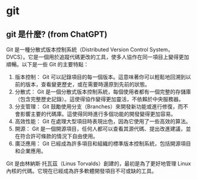 # git

## git 是什麼? (from ChatGPT)

Git 是一種分散式版本控制系統（Distributed Version Control System，DVCS）。它是一個用於追蹤代碼更改的工具，使多人協作在同一項目上變得更加順暢。以下是一些 Git 的主要特點：

1. 版本控制： Git 可以記錄項目的每一個版本。這意味著你可以輕鬆地回溯到以前的版本，查看變更歷史，或在需要時還原到先前的狀態。
1. 分散式： Git 是一個分散式版本控制系統，每個使用者都有一個完整的存儲庫（包含完整歷史記錄）。這使得協作變得更加靈活，不依賴於中央服務器。
1. 分支管理： Git 鼓勵使用分支（Branches）來開發新功能或進行修復，而不會影響主要的代碼庫。這使得同時進行多個功能的開發變得更加容易。
1. 高效性能： Git 在處理大型項目時表現出色，因為它使用了一些高效的算法。
1. 開源： Git 是一個開源項目，任何人都可以查看其源代碼、提出改進建議，並在符合許可條款的情況下自由使用。
1. 廣泛應用： Git 已經成為許多項目和組織的標準版本控制系統，包括開源項目和企業應用。

Git 是由林納斯·托瓦茲（Linus Torvalds）創建的，最初是為了更好地管理 Linux 內核的代碼。它現在已經成為許多軟體開發項目不可或缺的工具。

